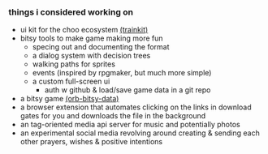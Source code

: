### things i considered working on

- ui kit for the choo ecosystem [(trainkit)](https://github.com/kareniel/trainkit)
- bitsy tools to make game making more fun
  - specing out and documenting the format
  - a dialog system with decision trees
  - walking paths for sprites
  - events (inspired by rpgmaker, but much more simple)
  - a custom full-screen ui
    - auth w github & load/save game data in a git repo
- a bitsy game [(orb-bitsy-data)](https://github.com/kareniel/orb-bitsy-data)
- a browser extension that automates clicking on the links in download gates for you and downloads the file in the background
- an tag-oriented media api server for music and potentially photos
- an experimental social media revolving around creating & sending each other prayers, wishes & positive intentions
